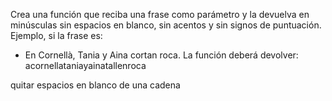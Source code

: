 Crea una función que reciba una frase como parámetro y la devuelva en minúsculas sin espacios en blanco, sin acentos y sin signos de puntuación.
Ejemplo, si la frase es:
- En Cornellà, Tania y Aina cortan roca.
La función deberá devolver:
acornellataniayainatallenroca


quitar espacios en blanco de una cadena